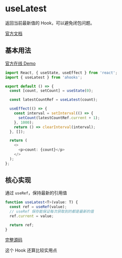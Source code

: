 # useLatest

返回当前最新值的 Hook，可以避免闭包问题。

[官方文档](https://ahooks.js.org/zh-CN/hooks/use-latest)

## 基本用法

[官方在线 Demo](https://ahooks.js.org/~demos/uselatest-demo1/)

```ts
import React, { useState, useEffect } from 'react';
import { useLatest } from 'ahooks';

export default () => {
  const [count, setCount] = useState(0);

  const latestCountRef = useLatest(count);

  useEffect(() => {
    const interval = setInterval(() => {
      setCount(latestCountRef.current + 1);
    }, 1000);
    return () => clearInterval(interval);
  }, []);

  return (
    <>
      <p>count: {count}</p>
    </>
  );
};
```

## 核心实现

通过 `useRef`，保持最新的引用值

```ts
function useLatest<T>(value: T) {
  const ref = useRef(value);
  // useRef 保存能保证每次获取到的都是最新的值
  ref.current = value;

  return ref;
}
```

[完整源码](https://github.com/alibaba/hooks/blob/v3.7.4/packages/hooks/src/useLatest/index.ts)

这个 Hook 还算比较实用点

